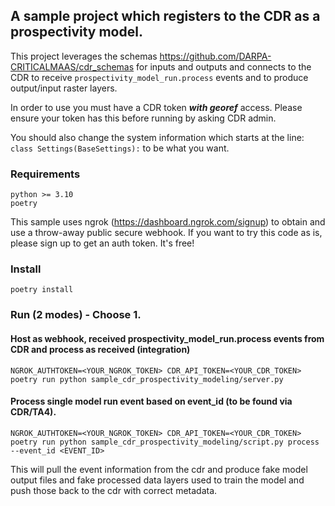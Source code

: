 ## A sample project which registers to the CDR as a prospectivity model.

This project leverages the schemas https://github.com/DARPA-CRITICALMAAS/cdr_schemas for inputs and outputs and connects to the CDR to receive `prospectivity_model_run.process` events and to produce output/input raster layers.

In order to use you must have a CDR token **_with georef_** access. Please ensure your token has this before running by asking CDR admin.

You should also change the system information which starts at the line:
`class Settings(BaseSettings):`
to be what you want.

### Requirements

```
python >= 3.10
poetry
```

This sample uses ngrok (https://dashboard.ngrok.com/signup) to obtain and use a throw-away public secure webhook. If you want to try this code as is, please sign up to get an auth token. It's free!

### Install

`poetry install`

### Run (2 modes) - Choose 1.

#### Host as webhook, received prospectivity_model_run.process events from CDR and process as received (integration)

`NGROK_AUTHTOKEN=<YOUR_NGROK_TOKEN> CDR_API_TOKEN=<YOUR_CDR_TOKEN> poetry run python sample_cdr_prospectivity_modeling/server.py`

#### Process single model run event based on event_id (to be found via CDR/TA4).

`NGROK_AUTHTOKEN=<YOUR_NGROK_TOKEN> CDR_API_TOKEN=<YOUR_CDR_TOKEN> poetry run python sample_cdr_prospectivity_modeling/script.py process --event_id <EVENT_ID>`

This will pull the event information from the cdr and produce fake model output files and fake processed data layers used to train the model and push those back to the cdr with correct metadata.
